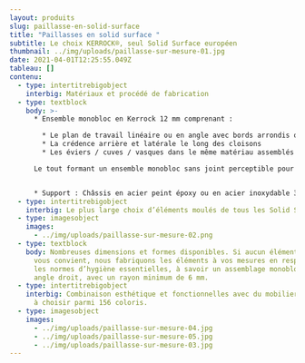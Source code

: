```yaml
---
layout: produits
slug: paillasse-en-solid-surface
title: "Paillasses en solid surface "
subtitle: Le choix KERROCK®, seul Solid Surface européen
thumbnail: ../img/uploads/paillasse-sur-mesure-01.jpg
date: 2021-04-01T12:25:55.049Z
tableau: []
contenu:
  - type: intertitrebigobject
    interbig: Matériaux et procédé de fabrication
  - type: textblock
    body: >-
      * Ensemble monobloc en Kerrock 12 mm comprenant :

        * Le plan de travail linéaire ou en angle avec bords arrondis ou droits
        * La crédence arrière et latérale le long des cloisons
        * Les éviers / cuves / vasques dans le même matériau assemblés par polymérisation

      Le tout formant un ensemble monobloc sans joint perceptible pour des environnements exigeants.


      * Support : Châssis en acier peint époxy ou en acier inoxydable 304 L
  - type: intertitrebigobject
    interbig: Le plus large choix d’éléments moulés de tous les Solid Surface existants
  - type: imagesobject
    images:
      - ../img/uploads/paillasse-sur-mesure-02.png
  - type: textblock
    body: Nombreuses dimensions et formes disponibles. Si aucun élément standard ne
      vous convient, nous fabriquons les éléments à vos mesures en respectant
      les normes d’hygiène essentielles, à savoir un assemblage monobloc sans
      angle droit, avec un rayon minimum de 6 mm.
  - type: intertitrebigobject
    interbig: Combinaison esthétique et fonctionnelles avec du mobilier en stratifié
      à choisir parmi 156 coloris.
  - type: imagesobject
    images:
      - ../img/uploads/paillasse-sur-mesure-04.jpg
      - ../img/uploads/paillasse-sur-mesure-05.jpg
      - ../img/uploads/paillasse-sur-mesure-03.jpg
---
```


